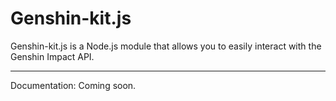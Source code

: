 # Genshin-kit.js

Genshin-kit.js is a Node.js module that allows you to easily interact with the Genshin Impact API.

---

Documentation: Coming soon.
